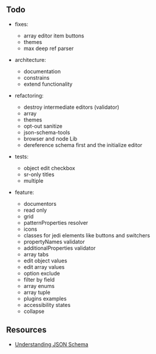 ## Todo

- fixes:
    - array editor item buttons
    - themes
    - max deep ref parser

- architecture:
    - documentation
    - constrains
    - extend functionality

- refactoring:
    - destroy intermediate editors (validator)
    - array
    - themes
    - opt-out sanitize
    - json-schema-tools
    - browser and node Lib
    - dereference schema first and the initialize editor
    
- tests:
    - object edit checkbox
    - sr-only titles
    - multiple

- feature:
    - documentors
    - read only
    - grid
    - patternProperties resolver
    - icons
    - classes for jedi elements like buttons and switchers
    - propertyNames validator
    - additionalProperties validator
    - array tabs
    - edit object values
    - edit array values
    - option exclude
    - filter by field
    - array enums
    - array tuple 
    - plugins examples
    - accessibility states
    - collapse

## Resources
* [Understanding JSON Schema](http://json-schema.org/understanding-json-schema/index.html)
